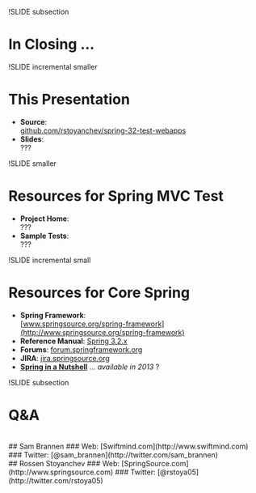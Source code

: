 !SLIDE subsection
# In Closing ...

!SLIDE incremental smaller
# This Presentation
* __Source__:<br />[github.com/rstoyanchev/spring-32-test-webapps](https://github.com/rstoyanchev/spring-32-test-webapps)
* __Slides__:<br />???

!SLIDE smaller
# Resources for Spring MVC Test
* __Project Home__:<br />???
* __Sample Tests__:<br />???

!SLIDE incremental small
# Resources for Core Spring
* __Spring Framework__:<br />[www.springsource.org/spring-framework](http://www.springsource.org/spring-framework)
* __Reference Manual__: [Spring 3.2.x](http://static.springsource.org/spring/docs/3.2.x/spring-framework-reference/html/)
* __Forums__: [forum.springframework.org](http://forum.springframework.org)
* __JIRA__: [jira.springsource.org](https://jira.springsource.org)
* __[Spring in a Nutshell](http://shop.oreilly.com/product/9780596801946.do)__ … _available in 2013_ ?

!SLIDE subsection
# Q&A
<br />
## Sam Brannen
### Web: [Swiftmind.com](http://www.swiftmind.com)
### Twitter: [@sam_brannen](http://twitter.com/sam_brannen)
<br />
## Rossen Stoyanchev
### Web: [SpringSource.com](http://www.springsource.com)
### Twitter: [@rstoya05](http://twitter.com/rstoya05)

